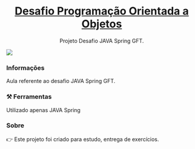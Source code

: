 <h1 align="center">
    <a href="https://www.java.com/pt-BR//"> Desafio Programação Orientada a Objetos </a>
</h1>
<p align="center">Projeto Desafio JAVA Spring GFT.</p>

<img src="https://img.shields.io/badge/JAVA-%20Orientação a Objeto-red" />


### Informações

Aula referente ao desafio JAVA Spring GFT.

### ⚒️ Ferramentas

Utilizado apenas JAVA Spring

### Sobre

👉 Este projeto foi criado para estudo, entrega de exercícios. 

